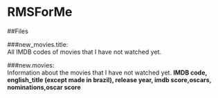 # RMSForMe

##Files

###new_movies.title:  
	All IMDB codes of movies that I have not watched yet.

###new.movies:        
	Information about the movies that I have not watched yet. 
	**IMDB code, english_title (except made in brazil), release year, imdb score,oscars, nominations,oscar score**